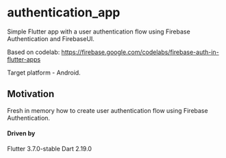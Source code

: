 # authentication_app

Simple Flutter app with a user authentication flow using Firebase Authentication and FirebaseUI.

Based on codelab: https://firebase.google.com/codelabs/firebase-auth-in-flutter-apps

Target platform - Android.

## Motivation
Fresh in memory how to create user authentication flow using Firebase Authentication.

#### Driven by
Flutter 3.7.0-stable
Dart 2.19.0